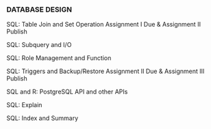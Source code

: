 ### DATABASE DESIGN

SQL: Table Join and Set Operation	Assignment I Due & Assignment II Publish

SQL: Subquery and I/O	

SQL: Role Management and Function	

SQL: Triggers and Backup/Restore	Assignment II Due & Assignment III Publish

SQL and R: PostgreSQL API and other APIs	

SQL: Explain	

SQL: Index and Summary
